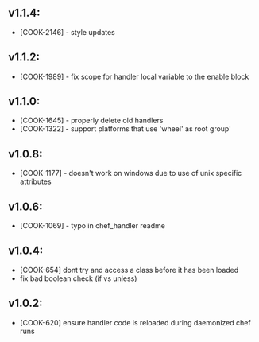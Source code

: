 ## v1.1.4:

* [COOK-2146] - style updates

## v1.1.2:

* [COOK-1989] - fix scope for handler local variable to the enable block

## v1.1.0:

* [COOK-1645] - properly delete old handlers
* [COOK-1322] - support platforms that use 'wheel' as root group'

## v1.0.8:

* [COOK-1177] - doesn't work on windows due to use of unix specific attributes
## v1.0.6:

* [COOK-1069] - typo in chef_handler readme

## v1.0.4:

* [COOK-654] dont try and access a class before it has been loaded
* fix bad boolean check (if vs unless)

## v1.0.2:

* [COOK-620] ensure handler code is reloaded during daemonized chef runs
